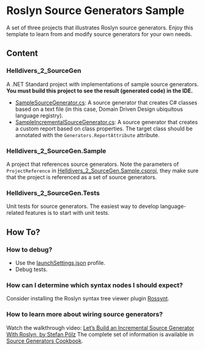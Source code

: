 # Roslyn Source Generators Sample

A set of three projects that illustrates Roslyn source generators. Enjoy this template to learn from and modify source generators for your own needs.

## Content
### Helldivers_2_SourceGen
A .NET Standard project with implementations of sample source generators.
**You must build this project to see the result (generated code) in the IDE.**

- [SampleSourceGenerator.cs](SampleSourceGenerator.cs): A source generator that creates C# classes based on a text file (in this case, Domain Driven Design ubiquitous language registry).
- [SampleIncrementalSourceGenerator.cs](SampleIncrementalSourceGenerator.cs): A source generator that creates a custom report based on class properties. The target class should be annotated with the `Generators.ReportAttribute` attribute.

### Helldivers_2_SourceGen.Sample
A project that references source generators. Note the parameters of `ProjectReference` in [Helldivers_2_SourceGen.Sample.csproj](../Helldivers_2_SourceGen.Sample/Helldivers_2_SourceGen.Sample.csproj), they make sure that the project is referenced as a set of source generators. 

### Helldivers_2_SourceGen.Tests
Unit tests for source generators. The easiest way to develop language-related features is to start with unit tests.

## How To?
### How to debug?
- Use the [launchSettings.json](Properties/launchSettings.json) profile.
- Debug tests.

### How can I determine which syntax nodes I should expect?
Consider installing the Roslyn syntax tree viewer plugin [Rossynt](https://plugins.jetbrains.com/plugin/16902-rossynt/).

### How to learn more about wiring source generators?
Watch the walkthrough video: [Let’s Build an Incremental Source Generator With Roslyn, by Stefan Pölz](https://youtu.be/azJm_Y2nbAI)
The complete set of information is available in [Source Generators Cookbook](https://github.com/dotnet/roslyn/blob/main/docs/features/source-generators.cookbook.md).